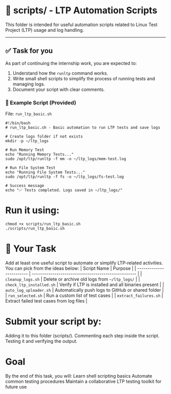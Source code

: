 # 📂 scripts/ - LTP Automation Scripts

This folder is intended for useful automation scripts related to Linux Test Project (LTP) usage and log handling.

---

## ✅ Task for you

As part of continuing the internship work, you are expected to:
1. Understand how the `runltp` command works.
2. Write small shell scripts to simplify the process of running tests and managing logs.
3. Document your script with clear comments.

### 🔧 Example Script (Provided)

File: `run_ltp_basic.sh`

```
#!/bin/bash
# run_ltp_basic.sh - Basic automation to run LTP tests and save logs

# Create logs folder if not exists
mkdir -p ~/ltp_logs

# Run Memory Test
echo "Running Memory Tests..."
sudo /opt/ltp/runltp -f mm -o ~/ltp_logs/mem-test.log

# Run File System Test
echo "Running File System Tests..."
sudo /opt/ltp/runltp -f fs -o ~/ltp_logs/fs-test.log

# Success message
echo "✅ Tests completed. Logs saved in ~/ltp_logs/"
```
# Run it using:
```
chmod +x scripts/run_ltp_basic.sh
./scripts/run_ltp_basic.sh
```
# 📌 Your Task

Add at least one useful script to automate or simplify LTP-related activities. You can pick from the ideas below:
| Script Name              | Purpose                                             |
| ------------------------ | --------------------------------------------------- |
| `cleanup_logs.sh`        | Delete or archive old logs from `~/ltp_logs/`       |
| `check_ltp_installed.sh` | Verify if LTP is installed and all binaries present |
| `auto_log_uploader.sh`   | Automatically push logs to GitHub or shared folder  |
| `run_selected.sh`        | Run a custom list of test cases                     |
| `extract_failures.sh`    | Extract failed test cases from log files            |

# Submit your script by:

Adding it to this folder (scripts/).
Commenting each step inside the script.
Testing it and verifying the output.

# Goal

By the end of this task, you will:
    Learn shell scripting basics
    Automate common testing procedures
    Maintain a collaborative LTP testing toolkit for future use
